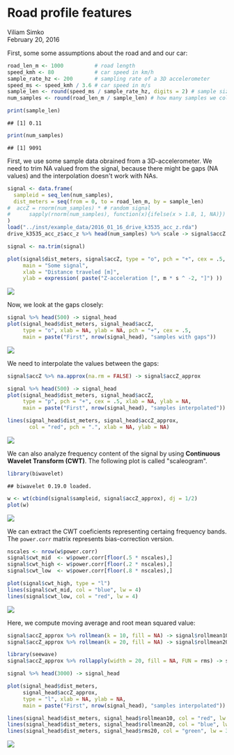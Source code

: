 # Road profile features
Viliam Simko  
February 20, 2016  



First, some some assumptions about the road and and our car:

```r
road_len_m <- 1000          # road length
speed_kmh <- 80             # car speed in km/h
sample_rate_hz <- 200       # sampling rate of a 3D accelerometer
speed_ms <- speed_kmh / 3.6 # car speed in m/s
sample_len <- round(speed_ms / sample_rate_hz, digits = 2) # sample size
num_samples <- round(road_len_m / sample_len) # how many samples we collected

print(sample_len)
```

```
## [1] 0.11
```

```r
print(num_samples)
```

```
## [1] 9091
```

First, we use some sample data obrained from a 3D-accelerometer.
We need to trim NA valued from the signal, because there might be gaps (NA values) and the interpolation doesn't work with NAs.


```r
signal <- data.frame(
  sampleid = seq_len(num_samples),
  dist_meters = seq(from = 0, to = road_len_m, by = sample_len)
#  accZ = rnorm(num_samples) * # random signal
#      sapply(rnorm(num_samples), function(x){ifelse(x > 1.8, 1, NA)}) # random gaps
)
load("../inst/example_data/2016_01_16_drive_k3535_acc_z.rda")
drive_k3535_acc_z$acc_z %>% head(num_samples) %>% scale -> signal$accZ

signal <- na.trim(signal)

plot(signal$dist_meters, signal$accZ, type = "o", pch = "+", cex = .5,
     main = "Some signal",
     xlab = "Distance traveled [m]",
     ylab = expression( paste("Z-acceleration [", m * s ^ -2, "]") ))
```

![](RoadFeatures_files/figure-html/unnamed-chunk-2-1.png)<!-- -->

Now, we look at the gaps closely:

```r
signal %>% head(500) -> signal_head
plot(signal_head$dist_meters, signal_head$accZ,
     type = "o", xlab = NA, ylab = NA, pch = "+", cex = .5,
     main = paste("First", nrow(signal_head), "samples with gaps"))
```

![](RoadFeatures_files/figure-html/unnamed-chunk-3-1.png)<!-- -->

We need to interpolate the values between the gaps:

```r
signal$accZ %>% na.approx(na.rm = FALSE) -> signal$accZ_approx

signal %>% head(500) -> signal_head
plot(signal_head$dist_meters, signal_head$accZ,
     type = "p", pch = "+", cex = .5, xlab = NA, ylab = NA,
     main = paste("First", nrow(signal_head), "samples interpolated"))

lines(signal_head$dist_meters, signal_head$accZ_approx,
       col = "red", pch = ".", xlab = NA, ylab = NA)
```

![](RoadFeatures_files/figure-html/unnamed-chunk-4-1.png)<!-- -->

We can also analyze frequency content of the signal by using **Continuous Wavelet Transform (CWT)**. The following plot is called "scaleogram".

```r
library(biwavelet)
```

```
## biwavelet 0.19.0 loaded.
```

```r
w <- wt(cbind(signal$sampleid, signal$accZ_approx), dj = 1/2)
plot(w)
```

![](RoadFeatures_files/figure-html/unnamed-chunk-5-1.png)<!-- -->

We can extract the CWT coeficients representing certaing frequency bands.
The `power.corr` matrix represents bias-correction version.

```r
nscales <- nrow(w$power.corr)
signal$cwt_mid  <- w$power.corr[floor(.5 * nscales),]
signal$cwt_high <- w$power.corr[floor(.2 * nscales),]
signal$cwt_low  <- w$power.corr[floor(.8 * nscales),]

plot(signal$cwt_high, type = "l")
lines(signal$cwt_mid, col = "blue", lw = 4)
lines(signal$cwt_low, col = "red", lw = 4)
```

![](RoadFeatures_files/figure-html/unnamed-chunk-6-1.png)<!-- -->

Here, we compute moving average and root mean squared value:


```r
signal$accZ_approx %>% rollmean(k = 10, fill = NA) -> signal$rollmean10
signal$accZ_approx %>% rollmean(k = 20, fill = NA) -> signal$rollmean20

library(seewave)
signal$accZ_approx %>% rollapply(width = 20, fill = NA, FUN = rms) -> signal$rms20
```


```r
signal %>% head(3000) -> signal_head

plot(signal_head$dist_meters,
     signal_head$accZ_approx,
     type = "l", xlab = NA, ylab = NA,
     main = paste("First", nrow(signal_head), "samples interpolated"))

lines(signal_head$dist_meters, signal_head$rollmean10, col = "red", lw = 3)
lines(signal_head$dist_meters, signal_head$rollmean20, col = "blue", lw = 3)
lines(signal_head$dist_meters, signal_head$rms20, col = "green", lw = 3)
```

![](RoadFeatures_files/figure-html/unnamed-chunk-8-1.png)<!-- -->
